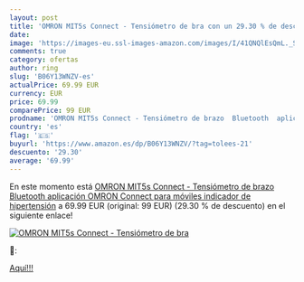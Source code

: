 ```yaml
---
layout: post
title: 'OMRON MIT5s Connect - Tensiómetro de bra con un 29.30 % de descuento'
date: 
image: 'https://images-eu.ssl-images-amazon.com/images/I/41QNQlEsQmL._SL200_.jpg'
comments: true
category: ofertas
author: ring
slug: 'B06Y13WNZV-es'
actualPrice: 69.99 EUR
currency: EUR
price: 69.99
comparePrice: 99 EUR
prodname: 'OMRON MIT5s Connect - Tensiómetro de brazo  Bluetooth  aplicación OMRON Connect para móviles  indicador de hipertensión'
country: 'es'
flag: '🇪🇸'
buyurl: 'https://www.amazon.es/dp/B06Y13WNZV/?tag=tolees-21'
descuento: '29.30'
average: '69.99'
---
```


En este momento está [OMRON MIT5s Connect - Tensiómetro de brazo  Bluetooth  aplicación OMRON Connect para móviles  indicador de hipertensión](https://www.amazon.es/dp/B06Y13WNZV/?tag=tolees-21) a 69.99 EUR (original: 99 EUR) (29.30 %  de descuento) en el siguiente enlace!

[![OMRON MIT5s Connect - Tensiómetro de bra](https://images-eu.ssl-images-amazon.com/images/I/41QNQlEsQmL._SL200_.jpg)](https://www.amazon.es/dp/B06Y13WNZV/?tag=tolees-21)

🔎:


[Aquí!!!](https://www.amazon.es/dp/B06Y13WNZV/?tag=tolees-21)
